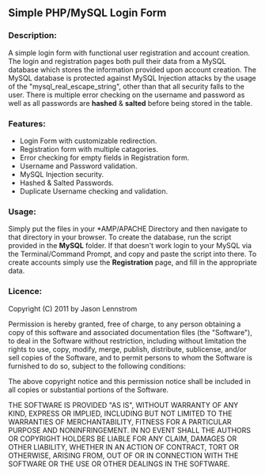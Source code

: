 ## Simple PHP/MySQL Login Form

### Description:
A simple login form with functional user registration and account creation. The login and registration pages both pull their data from a MySQL database which stores the information provided upon account creation. The MySQL database is protected against MySQL Injection attacks by the usage of the "mysql_real_escape_string", other than that all security falls to the user. There is multiple error checking on the username and password as well as all passwords are __hashed__ & __salted__  before being stored in the table.

### Features:
- Login Form with customizable redirection.
- Registration form with multiple catagories.
- Error checking for empty fields in Registration form.
- Username and Password validation.
- MySQL Injection security.
- Hashed & Salted Passwords.
- Duplicate Username checking and validation.

### Usage:
Simply put the files in your *AMP/APACHE Directory and then navigate to that directory in your browser. To create the database, run the script provided in the __MySQL__ folder. If that doesn't work login to your MySQL via the Terminal/Command Prompt, and copy and paste the script into there. To create accounts simply use the __Registration__ page, and fill in the appropriate data. 

### Licence:

Copyright (C) 2011 by Jason Lennstrom

Permission is hereby granted, free of charge, to any person obtaining a copy
of this software and associated documentation files (the "Software"), to deal
in the Software without restriction, including without limitation the rights
to use, copy, modify, merge, publish, distribute, sublicense, and/or sell
copies of the Software, and to permit persons to whom the Software is
furnished to do so, subject to the following conditions:

The above copyright notice and this permission notice shall be included in
all copies or substantial portions of the Software.

THE SOFTWARE IS PROVIDED "AS IS", WITHOUT WARRANTY OF ANY KIND, EXPRESS OR
IMPLIED, INCLUDING BUT NOT LIMITED TO THE WARRANTIES OF MERCHANTABILITY,
FITNESS FOR A PARTICULAR PURPOSE AND NONINFRINGEMENT. IN NO EVENT SHALL THE
AUTHORS OR COPYRIGHT HOLDERS BE LIABLE FOR ANY CLAIM, DAMAGES OR OTHER
LIABILITY, WHETHER IN AN ACTION OF CONTRACT, TORT OR OTHERWISE, ARISING FROM,
OUT OF OR IN CONNECTION WITH THE SOFTWARE OR THE USE OR OTHER DEALINGS IN
THE SOFTWARE.
